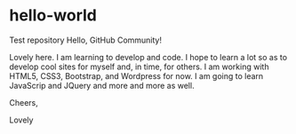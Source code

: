 # hello-world
Test repository
Hello, GitHub Community!

Lovely here. I am learning to develop and code. I hope to learn a lot so as to develop cool sites for myself and, in time, for others. I am working with HTML5, CSS3, Bootstrap, and Wordpress for now. I am going to learn JavaScrip and JQuery and more and more as well.

Cheers,

Lovely
